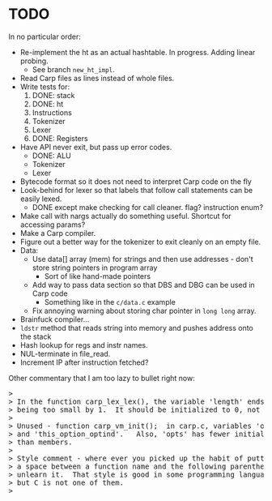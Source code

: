 # TODO

In no particular order:

* Re-implement the ht as an actual hashtable. In progress. Adding linear probing.
  * See branch `new_ht_impl`.
* Read Carp files as lines instead of whole files.
* Write tests for:
  1. DONE: stack
  2. DONE: ht
  3. Instructions
  4. Tokenizer
  5. Lexer
  6. DONE: Registers
* Have API never exit, but pass up error codes.
  * DONE: ALU
  * Tokenizer
  * Lexer
* Bytecode format so it does not need to interpret Carp code on the fly
* Look-behind for lexer so that labels that follow call statements can be easily lexed.
  * DONE except make checking for call cleaner. flag? instruction enum?
* Make call with nargs actually do something useful. Shortcut for accessing params?
* Make a Carp compiler.
* Figure out a better way for the tokenizer to exit cleanly on an empty file.
* Data:
  * Use data[] array (mem) for strings and then use addresses - don't store string pointers in program array
    * Sort of like hand-made pointers
  * Add way to pass data section so that DBS and DBG can be used in Carp code
    * Something like in the `c/data.c` example
  * Fix annoying warning about storing char pointer in `long long` array.
* Brainfuck compiler...
* `ldstr` method that reads string into memory and pushes address onto the stack
* Hash lookup for regs and instr names.
* NUL-terminate in file_read.
* Increment IP after instruction fetched?

Other commentary that I am too lazy to bullet right now:

<pre>
>
> In the function carp_lex_lex(), the variable 'length' ends up
> being too small by 1.  It should be initialized to 0, not -1.
>
> Unused - function carp_vm_init();  in carp.c, variables 'opts'
> and 'this_option_optind'.   Also, 'opts' has fewer initializers
> than members.
>
> Style comment - where ever you picked up the habit of putting
> a space between a function name and the following parenthesis,
> unlearn it.  That style is good in some programming languages
> but C is not one of them.
>
</pre>
